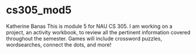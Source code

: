 # cs305_mod5
Katherine Banas
This is module 5 for NAU CS 305. 
I am working on a project, an activity workbook, to review all the pertinent information covered throughout the semester. Games will include crossword puzzles, wordsearches, connect the dots, and more!
